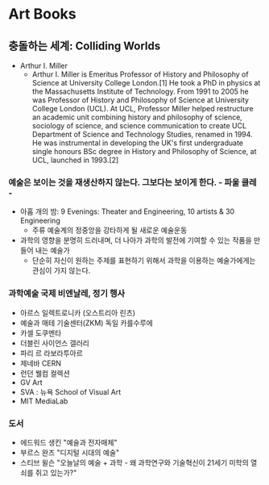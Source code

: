 # Art Books

## 충돌하는 세계: Colliding Worlds
* Arthur I. Miller
  - Arthur I. Miller is Emeritus Professor of History and Philosophy of Science at University College London.[1] He took a PhD in physics at the Massachusetts Institute of Technology. From 1991 to 2005 he was Professor of History and Philosophy of Science at University College London (UCL). At UCL, Professor Miller helped restructure an academic unit combining history and philosophy of science, sociology of science, and science communication to create UCL Department of Science and Technology Studies, renamed in 1994. He was instrumental in developing the UK's first undergraduate single honours BSc degree in History and Philosophy of Science, at UCL, launched in 1993.[2]

### 예술은 보이는 것을 재생산하지 않는다. 그보다는 보이게 한다.  - 파울 클레 -
* 아홉 개의 밤: 9 Evenings: Theater and Engineering, 10 artists & 30 Engineering
  - 주류 예술계의 정중앙을 강타하게 될 새로운 예술운동
* 과학의 영향을 분명히 드러내며, 더 나아가 과학의 발전에 기여할 수 있는 작품을 만들어 내는 예술가
  - 단순히 자신이 원하는 주제를 표현하기 위해서 과학을 이용하는 예술가에게는 관심이 가지 않는다.

### 과학예술 국제 비엔날레, 정기 행사
* 아르스 일렉트로니카 (오스트리아 린츠)
* 예술과 매테 기술센터(ZKM) 독일 카를수루에
* 카셀 도쿠멘타
* 더블린 사이언스 갤러리
* 파리 르 라보라투아르
* 제네바 CERN
* 런던 웰컴 컬렉션
* GV Art
* SVA : 뉴욕 School of Visual Art
* MIT MediaLab

### 도서
* 에드워드 생킨 "예술과 전자매체"
* 부르스 완즈 "디지털 시대의 예술"
* 스티브 윌슨 "오늘날의 예술 + 과학 - 왜 과학연구와 기술혁신이 21세기 미학의 열쇠를 쥐고 있는가?"



